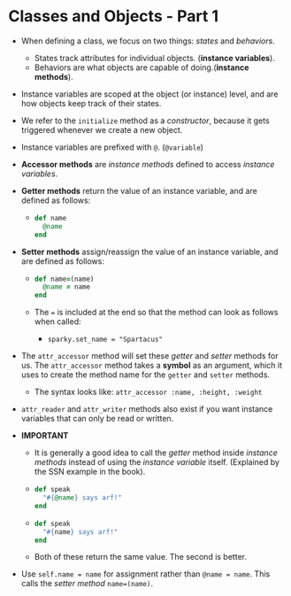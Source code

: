 # Classes and Objects - Part 1

- When defining a class, we focus on two things: *states* and *behaviors*.

  - States track attributes for individual objects. 	(**instance variables**).
  - Behaviors are what objects are capable of doing.(**instance methods**).

- Instance variables are scoped at the object (or instance) level, and are how objects keep track of their states.

- We refer to the `initialize` method as a *constructor*, because it gets triggered whenever we create a new object.

- Instance variables are prefixed with `@`. (`@variable`)

- **Accessor methods** are *instance methods* defined to access *instance variables*.

- **Getter methods** return the value of an instance variable, and are defined as follows:

  - ```ruby
    def name
      @name
    end
    ```

- **Setter methods** assign/reassign the value of an instance variable, and are defined as follows:

  - ```ruby
    def name=(name)
      @name = name
    end
    ```

  - The `=` is included at the end so that the method can look as follows when called:
    - `sparky.set_name = "Spartacus"`

- The `attr_accessor` method will set these *getter* and *setter* methods for us. The `attr_accessor` method takes a **symbol** as an argument, which it uses to create the method name for the `getter` and `setter` methods.

  - The syntax looks like: `attr_accessor :name, :height, :weight`

- `attr_reader` and `attr_writer` methods also exist if you want instance variables that can only be read or written.

- **IMPORTANT**

  - It is generally a good idea to call the *getter* method inside *instance methods* instead of using the *instance variable* itself. (Explained by the SSN example in the book).

  - ```ruby
    def speak
      "#{@name} says arf!"
    end
    ```

  - ```ruby
    def speak
      "#{name} says arf!"
    end
    ```

  - Both of these return the same value. The second is better.

- Use `self.name = name` for assignment rather than `@name = name`. This calls the *setter method* `name=(name)`.

  
